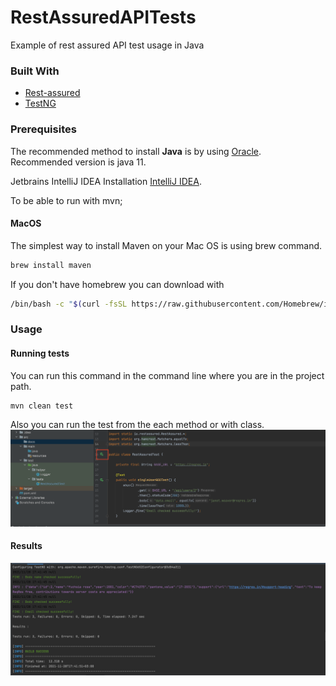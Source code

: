 # RestAssuredAPITests
Example of rest assured API test usage in Java

### Built With

- [Rest-assured](https://mvnrepository.com/artifact/io.rest-assured/rest-assured/4.2.0)
- [TestNG](https://mvnrepository.com/artifact/org.testng/testng/7.4.0)

### Prerequisites

The recommended method to install **Java** is by using 
[Oracle](https://www.oracle.com/tr/java/technologies/javase-downloads.html).
Recommended version is java 11.

Jetbrains IntelliJ IDEA Installation
[IntelliJ IDEA](https://www.jetbrains.com/idea/download).


To be able to run with mvn;

#### MacOS

The simplest way to install Maven on your Mac OS is using brew command.
```sh
brew install maven
```
If you don't have homebrew you can download with
```sh
/bin/bash -c "$(curl -fsSL https://raw.githubusercontent.com/Homebrew/install/HEAD/install.sh)"
```


### Usage

#### Running tests
You can run this command in the command line where you are in the project path.
```sh
mvn clean test
```
Also you can run the test from the each method or with class.
![Alt text](src/docs/runTest.png?raw=true "Class")

#### Results
![Preview](src/docs/results.png)

